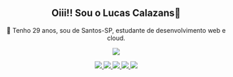 <div align= 'center'>
  <h2>Oiii!! Sou o Lucas Calazans🫰</h2>
  <p> 🔭 Tenho 29 anos, sou de Santos-SP, estudante de desenvolvimento web e cloud.</p>
</div>

<div>
  <p align="center">
    <a href="https://skillicons.dev">
      <img src="https://skillicons.dev/icons?i=git,linux,kubernetes,docker,gcp,aws,css,html,javascript,react,typescript" />
    </a>
  </p>
</div>
  
<div align='center'>
    <a href="mailto:contato.lucas.calazans@gmail.com" target="_blank"><img src="https://img.shields.io/badge/Gmail-D14836?style=for-the-badge&logo=gmail&logoColor=white"/>
    <a href="https://www.linkedin.com/in/lucascaalazans" target="_blank"><img src="https://img.shields.io/badge/LinkedIn-0077B5?style=for-the-badge&logo=linkedin&logoColor=white"/>
    <a href="https://www.instagram.com/l.calazans94" target="_blank"><img src="https://img.shields.io/badge/Instagram-E4405F?style=for-the-badge&logo=instagram&logoColor=white"/>
    <a href="https://www.facebook.com/lucascalazans.lucasp94" target="_blank"><img src="https://img.shields.io/badge/Facebook-1877F2?style=for-the-badge&logo=facebook&logoColor=white"/>
    <a href="https://www.twitch.tv/kalazans94" target="_blank"><img src="https://img.shields.io/badge/Twitch-9146FF?style=for-the-badge&logo=twitch&logoColor=white"/>
</div><br>
